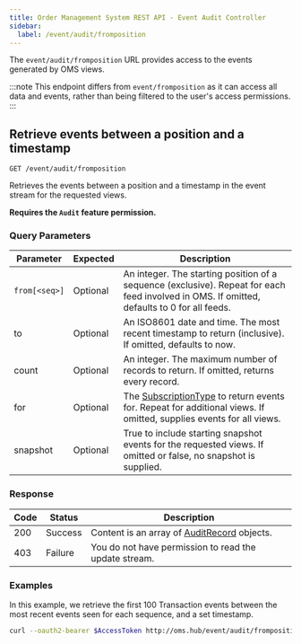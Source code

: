 ```yaml
---
title: Order Management System REST API - Event Audit Controller
sidebar:
  label: /event/audit/fromposition
---
```


The `event/audit/fromposition` URL provides access to the events generated by OMS views.

:::note
This endpoint differs from `event/fromposition` as it can access all data and events, rather than being filtered to the user's access permissions.
:::

## Retrieve events between a position and a timestamp

`GET /event/audit/fromposition`

Retrieves the events between a position and a timestamp in the event stream for the requested views.

**Requires the `Audit` feature permission.**

### Query Parameters

| Parameter     | Expected | Description |
|---------------|----------|-------------|
| `from[<seq>]` | Optional | An integer. The starting position of a sequence (exclusive). Repeat for each feed involved in OMS. If omitted, defaults to 0 for all feeds. |
| to            | Optional | An ISO8601 date and time. The most recent timestamp to return (inclusive). If omitted, defaults to now. |
| count         | Optional | An integer. The maximum number of records to return. If omitted, returns every record. |
| for           | Optional | The [SubscriptionType](../../../proto/oms2/#subscriptiontype) to return events for. Repeat for additional views. If omitted, supplies events for all views. |
| snapshot      | Optional | True to include starting snapshot events for the requested views. If omitted or false, no snapshot is supplied. |

### Response

| Code | Status  | Description |
|------|---------|-------------|
| 200  | Success | Content is an array of [AuditRecord](../../../proto/model/#auditrecord) objects. |
| 403  | Failure | You do not have permission to read the update stream. |

### Examples

In this example, we retrieve the first 100 Transaction events between the most recent events seen for each sequence, and a set timestamp.

```sh
curl --oauth2-bearer $AccessToken http://oms.hub/event/audit/fromposition?from[prodigy]=1&from[oms]=100&from[foundry]=10&to=20050101T123000Z&count=100
```
